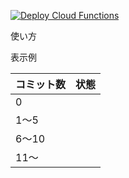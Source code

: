 [![Deploy Cloud Functions](https://github.com/impostor-syndromes/README.pet/actions/workflows/deploy-cloudfunctions.yml/badge.svg)](https://github.com/impostor-syndromes/README.pet/actions/workflows/deploy-cloudfunctions.yml)

使い方

表示例

| コミット数 | 状態 |
|--------|--------|
| 0 |  |
| 1〜5 | |
| 6〜10 | |
| 11〜 | | 
